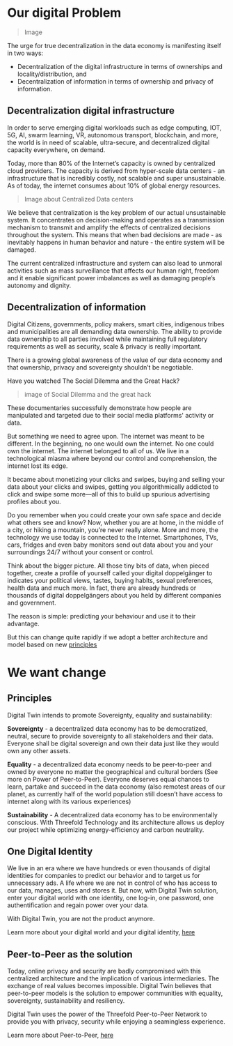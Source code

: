 # Our digital Problem

> Image 

The urge for true decentralization in the data economy is manifesting itself in two ways: 
- Decentralization of the digital infrastructure in terms of ownerships and locality/distribution, and
- Decentralization of information in terms of ownership and privacy of information. 

## Decentralization digital infrastructure

In order to serve emerging digital workloads such as edge computing, IOT, 5G, AI, swarm learning, VR, autonomous transport, blockchain, and more, the world is in need of scalable, ultra-secure, and decentralized digital capacity everywhere, on demand.

Today, more than 80% of the Internet’s capacity is owned by centralized cloud providers. The capacity is derived from hyper-scale data centers - an infrastructure that is incredibly costly, not scalable and super unsustainable. As of today, the internet consumes about 10% of global energy resources.

> Image about Centralized Data centers 

We believe that centralization is the key problem of our actual unsustainable system. It concentrates on decision-making and operates as a transmission mechanism to transmit and amplify the effects of centralized decisions throughout the system. This means that when bad decisions are made - as inevitably happens in human behavior and nature - the entire system will be damaged. 

The current centralized infrastructure and system can also lead to unmoral activities such as mass surveillance that affects our human right, freedom and it enable significant power imbalances as well as damaging people’s autonomy and dignity. 

## Decentralization of information 

Digital Citizens, governments, policy makers, smart cities, indigenous tribes and municipalities are all demanding data ownership. The ability to provide data ownership to all parties involved while maintaining full regulatory requirements as well as security, scale & privacy is really important.

There is a growing global awareness of the value of our data economy and that ownership, privacy and sovereignty shouldn’t be negotiable. 

Have you watched The Social Dilemma and the Great Hack? 

> image of Social Dilemma and the great hack 

These documentaries successfully demonstrate how people are manipulated and targeted due to their social media platforms' activity or data. 

But something we need to agree upon. The internet was meant to be different. In the beginning, no one would own the internet. No one could own the internet. The internet belonged to all of us. We live in a technological miasma where beyond our control and comprehension, the internet lost its edge. 

It became about monetizing your clicks and swipes, buying and selling your data about your clicks and swipes, getting you algorithmically addicted to click and swipe some more—all of this to build up spurious advertising profiles about you. 

Do you remember when you could create your own safe space and decide what others see and know? Now, whether you are at home, in the middle of a city, or hiking a mountain, you’re never really alone. More and more, the technology we use today is connected to the Internet. Smartphones, TVs, cars, fridges and even baby monitors send out data about you and your surroundings 24/7 without your consent or control.

Think about the bigger picture. All those tiny bits of data, when pieced together, create a profile of yourself called your digital doppelgänger to indicates your political views, tastes, buying habits, sexual preferences, health data and much more. In fact, there are already hundreds or thousands of digital doppelgängers about you held by different companies and government. 

The reason is simple: predicting your behaviour and use it to their advantage. 

But this can change quite rapidly if we adopt a better architecture and model based on new [principles](values)

# We want change 

## Principles 

Digital Twin intends to promote Sovereignty, equality and sustainability: 

**Sovereignty** - a decentralized data economy has to be democratized, neutral, secure to provide sovereignty to all stakeholders and their data. Everyone shall be digital sovereign and own their data just like they would own any other assets. 

**Equality** - a decentralized data economy needs to be peer-to-peer and owned by everyone no matter the geographical and cultural borders (See more on Power of Peer-to-Peer). Everyone deserves equal chances to learn, partake and succeed in the data economy (also remotest areas of our planet, as currently half of the world population still doesn’t have access to internet along with its various experiences) 

**Sustainability** - A decentralized data economy has to be environmentally conscious. With Threefold Technology and its architecture allows us deploy our project while optimizing energy-efficiency and carbon neutrality. 

## One Digital Identity 

We live in an era where we have hundreds or even thousands of digital identities for companies to predict our behavior and to target us for unnecessary ads. A life where we are not in control of who has access to our data, manages, uses and stores it. But now, with Digital Twin solution, enter your digital world with one identity, one log-in, one password, one authentification and regain power over your data. 

With Digital Twin, you are not the product anymore. 

Learn more about your digital world and your digital identity, [here](one_digital_identity)


## Peer-to-Peer as the solution 

Today, online privacy and security are badly compromised with this centralized architecture and the implication of various intermediaries. The exchange of real values becomes impossible. Digital Twin believes that peer-to-peer models is the solution to empower communities with equality, sovereignty, sustainability and resiliency. 

Digital Twin uses the power of the Threefold Peer-to-Peer Network to provide you with privacy, security while enjoying a seamingless experience. 

Learn more about Peer-to-Peer, [here](power_of_p2p)


